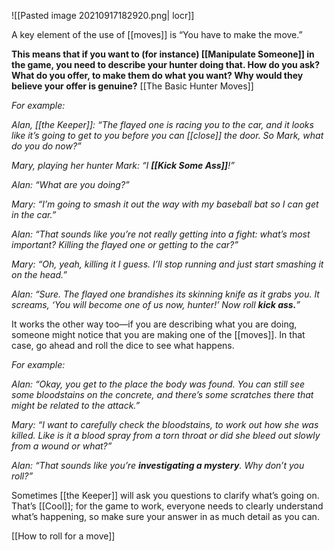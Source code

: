 ![[Pasted image 20210917182920.png| locr]]

A key element of the use of [[moves]] is “You have to make the move.”

**This means that if you want to (for instance) **[[Manipulate Someone]]** in the game, you need to describe your hunter doing that. How do you ask? What do you offer, to make them do what you want? Why would they believe your offer is genuine?** [[The Basic Hunter Moves]]

*For example:*

*Alan, [[the Keeper]]: “The flayed one is racing you to the car, and it looks like it’s going to get to you before you can [[close]] the door. So Mark, what do you do now?”*

*Mary, playing her hunter Mark: “I **[[Kick Some Ass]]**!”*

*Alan: “What are you doing?”*

*Mary: “I’m going to smash it out the way with my baseball bat so I can get in the car.”*

*Alan: “That sounds like you’re not really getting into a fight: what’s most important? Killing the flayed one or getting to the car?”*

*Mary: “Oh, yeah, killing it I guess. I’ll stop running and just start smashing it on the head.”*

*Alan: “Sure. The flayed one brandishes its skinning knife as it grabs you. It screams, ‘You will become one of us now, hunter!’ Now roll **kick ass.**”*

It works the other way too—if you are describing what you are doing, someone might notice that you are making one of the [[moves]]. In that case, go ahead and roll the dice to see what happens.

*For example:*

*Alan: “Okay, you get to the place the body was found. You can still see some bloodstains on the concrete, and there’s some scratches there that might be related to the attack.”*

*Mary: “I want to carefully check the bloodstains, to work out how she was killed. Like is it a blood spray from a torn throat or did she bleed out slowly from a wound or what?”*

*Alan: “That sounds like you’re **investigating a mystery**. Why don’t you roll?”*

Sometimes [[the Keeper]] will ask you questions to clarify what’s going on. That’s [[Cool]]; for the game to work, everyone needs to clearly understand what’s happening, so make sure your answer in as much detail as you can.

[[How to roll for a move]]
